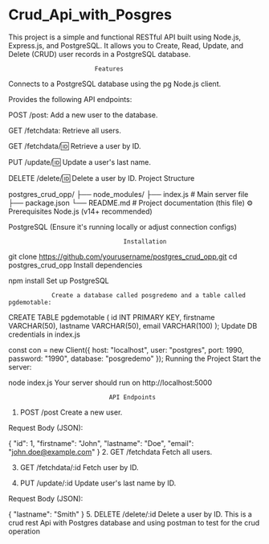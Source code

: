 # Crud_Api_with_Posgres
This project is a simple and functional RESTful API built using Node.js, Express.js, and PostgreSQL. It allows you to Create, Read, Update, and Delete (CRUD) user records in a PostgreSQL database.

                            Features
Connects to a PostgreSQL database using the pg Node.js client.

Provides the following API endpoints:

POST /post: Add a new user to the database.

GET /fetchdata: Retrieve all users.

GET /fetchdata/:id: Retrieve a user by ID.

PUT /update/:id: Update a user's last name.

DELETE /delete/:id: Delete a user by ID.
                            Project Structure

postgres_crud_opp/
├── node_modules/
├── index.js            # Main server file
├── package.json
└── README.md           # Project documentation (this file)
⚙️ Prerequisites
Node.js (v14+ recommended)

PostgreSQL (Ensure it's running locally or adjust connection configs)

                                    Installation


git clone https://github.com/yourusername/postgres_crud_opp.git
cd postgres_crud_opp
                              Install dependencies

npm install
Set up PostgreSQL

                Create a database called posgredemo and a table called pgdemotable:
CREATE TABLE pgdemotable (
  id INT PRIMARY KEY,
  firstname VARCHAR(50),
  lastname VARCHAR(50),
  email VARCHAR(100)
);
                            Update DB credentials in index.js


const con = new Client({
  host: "localhost",
  user: "postgres",
  port: 1990,
  password: "1990",
  database: "posgredemo"
});
                                        Running the Project
Start the server:


node index.js
Your server should run on http://localhost:5000

                                API Endpoints
1. POST /post
Create a new user.

Request Body (JSON):


{
  "id": 1,
  "firstname": "John",
  "lastname": "Doe",
  "email": "john.doe@example.com"
}
2. GET /fetchdata
Fetch all users.

3. GET /fetchdata/:id
Fetch user by ID.

4. PUT /update/:id
Update user's last name by ID.

Request Body (JSON):


{
  "lastname": "Smith"
}
5. DELETE /delete/:id
Delete a user by ID.
This is a crud rest Api with Postgres database and using postman to test for the crud operation
